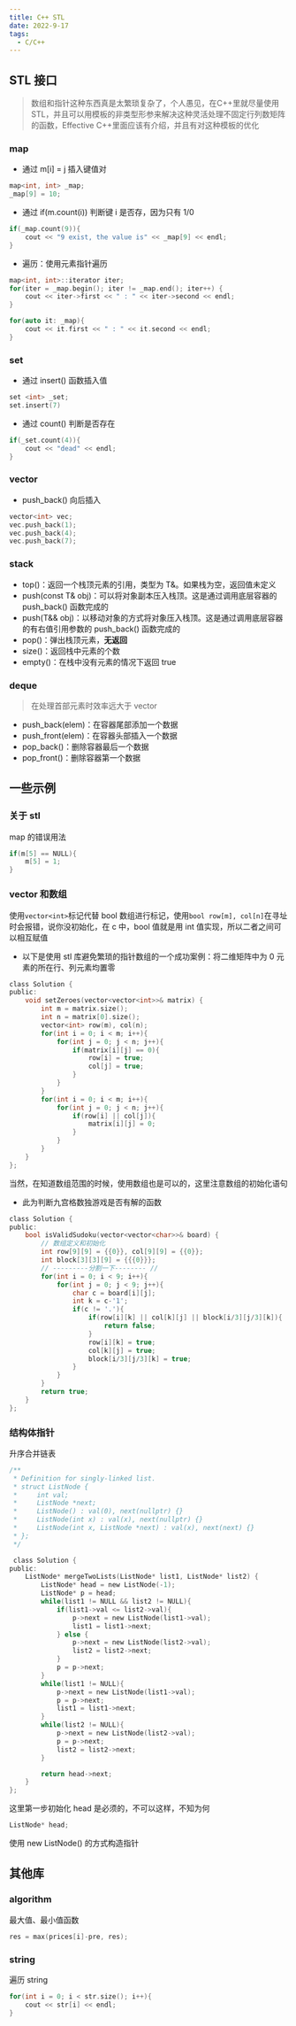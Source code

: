 ```yaml
---
title: C++ STL
date: 2022-9-17
tags:
  - C/C++
---
```


## STL 接口

> 数组和指针这种东西真是太繁琐复杂了，个人愚见，在C++里就尽量使用STL，并且可以用模板的非类型形参来解决这种灵活处理不固定行列数矩阵的函数，Effective C++里面应该有介绍，并且有对这种模板的优化

### map

- 通过 m[i] = j 插入键值对

~~~c
map<int, int> _map;
_map[9] = 10;
~~~

- 通过 if(m.count(i)) 判断键 i 是否存，因为只有 1/0

~~~c
if(_map.count(9)){
    cout << "9 exist, the value is" << _map[9] << endl;
}
~~~

- 遍历：使用元素指针遍历

~~~c
map<int, int>::iterator iter;
for(iter = _map.begin(); iter != _map.end(); iter++) {
    cout << iter->first << " : " << iter->second << endl;
}

for(auto it: _map){
    cout << it.first << " : " << it.second << endl;
}
~~~

### set

- 通过 insert() 函数插入值

~~~c
set <int> _set;
set.insert(7)
~~~

- 通过 count() 判断是否存在

~~~c
if(_set.count(4)){
    cout << "dead" << endl;
}
~~~

### vector

- push_back() 向后插入

~~~c
vector<int> vec;
vec.push_back(1);
vec.push_back(4);
vec.push_back(7);
~~~

### stack

- top()：返回一个栈顶元素的引用，类型为 T&。如果栈为空，返回值未定义
- push(const T& obj)：可以将对象副本压入栈顶。这是通过调用底层容器的 push_back() 函数完成的
- push(T&& obj)：以移动对象的方式将对象压入栈顶。这是通过调用底层容器的有右值引用参数的 push_back() 函数完成的
- pop()：弹出栈顶元素，**无返回**
- size()：返回栈中元素的个数
- empty()：在栈中没有元素的情况下返回 true

### deque

> 在处理首部元素时效率远大于 vector

- push_back(elem)：在容器尾部添加一个数据
- push_front(elem)：在容器头部插入一个数据
- pop_back()：删除容器最后一个数据
- pop_front()：删除容器第一个数据

## 一些示例

### 关于 stl

map 的错误用法

~~~c
if(m[5] == NULL){
    m[5] = 1;
}
~~~

### vector 和数组

使用`vector<int>`标记代替 bool 数组进行标记，使用`bool row[m], col[n]`在寻址时会报错，说你没初始化，在 c 中，bool 值就是用 int 值实现，所以二者之间可以相互赋值

- 以下是使用 stl 库避免繁琐的指针数组的一个成功案例：将二维矩阵中为 0 元素的所在行、列元素均置零

~~~c
class Solution {
public:
    void setZeroes(vector<vector<int>>& matrix) {
        int m = matrix.size();
        int n = matrix[0].size();
        vector<int> row(m), col(n);
        for(int i = 0; i < m; i++){
            for(int j = 0; j < n; j++){
                if(matrix[i][j] == 0){
                    row[i] = true;
                    col[j] = true;
                }
            }
        }
        for(int i = 0; i < m; i++){
            for(int j = 0; j < n; j++){
                if(row[i] || col[j]){
                    matrix[i][j] = 0;
                }
            }
        }
    }
};
~~~

当然，在知道数组范围的时候，使用数组也是可以的，这里注意数组的初始化语句

- 此为判断九宫格数独游戏是否有解的函数

~~~c
class Solution {
public:
    bool isValidSudoku(vector<vector<char>>& board) {
        // 数组定义和初始化
        int row[9][9] = {{0}}, col[9][9] = {{0}};
        int block[3][3][9] = {{{0}}};
        // ---------分割一下-------- //
        for(int i = 0; i < 9; i++){
            for(int j = 0; j < 9; j++){
                char c = board[i][j];
                int k = c-'1';
                if(c != '.'){
                    if(row[i][k] || col[k][j] || block[i/3][j/3][k]){
                        return false;
                    }
                    row[i][k] = true; 
                    col[k][j] = true;
                    block[i/3][j/3][k] = true;
                }
            }
        }
        return true;
    }
};
~~~

### 结构体指针

升序合并链表

~~~c
/**
 * Definition for singly-linked list.
 * struct ListNode {
 *     int val;
 *     ListNode *next;
 *     ListNode() : val(0), next(nullptr) {}
 *     ListNode(int x) : val(x), next(nullptr) {}
 *     ListNode(int x, ListNode *next) : val(x), next(next) {}
 * };
 */

 class Solution {
public:
    ListNode* mergeTwoLists(ListNode* list1, ListNode* list2) {
        ListNode* head = new ListNode(-1);
        ListNode* p = head;
        while(list1 != NULL && list2 != NULL){
            if(list1->val <= list2->val){
                p->next = new ListNode(list1->val);
                list1 = list1->next;
            } else {
                p->next = new ListNode(list2->val);
                list2 = list2->next;
            }
            p = p->next;
        }
        while(list1 != NULL){
            p->next = new ListNode(list1->val);
            p = p->next;
            list1 = list1->next;
        }
        while(list2 != NULL){
            p->next = new ListNode(list2->val);
            p = p->next;
            list2 = list2->next;
        }

        return head->next;
    }
};
~~~

这里第一步初始化 head 是必须的，不可以这样，不知为何

~~~c
ListNode* head;
~~~

使用 new ListNode() 的方式构造指针

## 其他库

### algorithm

最大值、最小值函数

~~~c
res = max(prices[i]-pre, res);
~~~

### string

遍历 string

~~~c
for(int i = 0; i < str.size(); i++){
    cout << str[i] << endl;
}
~~~

